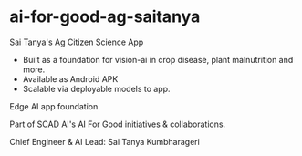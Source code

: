 # ai-for-good-ag-saitanya
Sai Tanya's Ag Citizen Science App
- Built as a foundation for vision-ai in crop disease, plant malnutrition and more. 
- Available as Android APK
- Scalable via deployable models to app.

Edge AI app foundation.

Part of SCAD AI's AI For Good initiatives & collaborations.

Chief Engineer & AI Lead: Sai Tanya Kumbharageri

